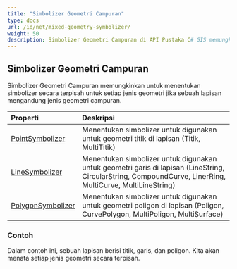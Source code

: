 ```yaml
---
title: "Simbolizer Geometri Campuran"
type: docs
url: /id/net/mixed-geometry-symbolizer/
weight: 50
description: Simbolizer Geometri Campuran di API Pustaka C# GIS memungkinkan untuk menentukan simbolizer secara terpisah untuk setiap jenis geometri jika lapisan berisi jenis geometri campuran.
---
```


## **Simbolizer Geometri Campuran**
Simbolizer Geometri Campuran memungkinkan untuk menentukan simbolizer secara terpisah untuk setiap jenis geometri jika sebuah lapisan mengandung jenis geometri campuran.


|**Properti**|**Deskripsi**|
| :- | :- |
|[PointSymbolizer](https://reference.aspose.com/gis/net/aspose.gis.rendering.symbolizers/mixedgeometrysymbolizer/properties/pointsymbolizer)|Menentukan simbolizer untuk digunakan untuk geometri titik di lapisan (Titik, MultiTitik)|
|[LineSymbolizer](https://reference.aspose.com/gis/net/aspose.gis.rendering.symbolizers/mixedgeometrysymbolizer/properties/linesymbolizer)|Menentukan simbolizer untuk digunakan untuk geometri garis di lapisan (LineString, CircularString, CompoundCurve, LinerRing, MultiCurve, MultiLineString)|
|[PolygonSymbolizer](https://reference.aspose.com/gis/net/aspose.gis.rendering.symbolizers/mixedgeometrysymbolizer/properties/polygonsymbolizer)|Menentukan simbolizer untuk digunakan untuk geometri poligon di lapisan (Poligon, CurvePolygon, MultiPoligon, MultiSurface)|
### **Contoh**
Dalam contoh ini, sebuah lapisan berisi titik, garis, dan poligon. Kita akan menata setiap jenis geometri secara terpisah.
